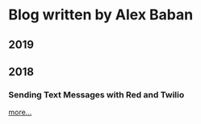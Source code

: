 # Blog written by Alex Baban

## 2019

## 2018
### Sending Text Messages with Red and Twilio
<a href="https://www.twilio.com/blog/send-text-messages-red-language-twilio" target="_blank">more...</a>
